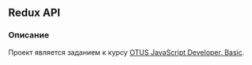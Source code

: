 ## Redux API

### Описание

Проект является заданием к курсу [OTUS JavaScript Developer. Basic](https://otus.ru/lessons/javascript-basic/).

